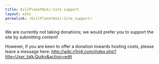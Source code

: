 ```yaml
---
title: EvilPlanetWiki:Site support
layout: wiki
permalink: /EvilPlanetWiki:Site_support/
---
```


We are currently not taking donations; we would prefer you to support
the site by submitting content!

However, if you are keen to offer a donation towards hosting costs,
please leave a message here:
<http://wiki.n1nj4.com/index.php?title=User_talk:Quiky&action=edit>